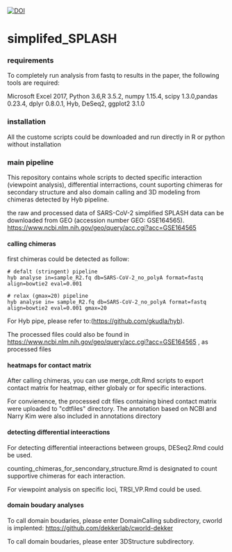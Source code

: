 [![DOI](https://zenodo.org/badge/332160841.svg)](https://zenodo.org/badge/latestdoi/332160841)

# simplifed_SPLASH

### requirements 

To completely run analysis from fastq to results in the paper, the following tools are required:

Microsoft Excel 2017, Python 3.6,R 3.5.2,  numpy 1.15.4, scipy 1.3.0,pandas 0.23.4, dplyr 0.8.0.1, Hyb, DeSeq2, ggplot2 3.1.0

### installation 
All the custome scripts could be downloaded and run directly in R or python without installation

### main pipeline
This repository contains whole scripts to dected specific interaction (viewpoint analysis), differential interractions, count suporting chimeras for secondary structure and also domain calling and 3D modeling from chimeras detected by Hyb pipeline.

the raw and processed data of SARS-CoV-2 simplified SPLASH data can be downloaded from GEO (accession number GEO: GSE164565). https://www.ncbi.nlm.nih.gov/geo/query/acc.cgi?acc=GSE164565

#### calling chimeras
first chimeras could be detected as follow:

```{bash}
# defalt (stringent) pipeline
hyb analyse in=sample_R2.fq db=SARS-CoV-2_no_polyA format=fastq align=bowtie2 eval=0.001

# relax (gmax=20) pipeline
hyb analyse in= sample_R2.fq db=SARS-CoV-2_no_polyA format=fastq align=bowtie2 eval=0.001 gmax=20

```
For Hyb pipe, please refer to:(https://github.com/gkudla/hyb).

The processed files could also be found in https://www.ncbi.nlm.nih.gov/geo/query/acc.cgi?acc=GSE164565 , as processed files

#### heatmaps for contact matrix
After calling chimeras, you can use merge_cdt.Rmd scripts to export contact matrix for heatmap, either globaly or for specific interactions.

For convienence, the processed cdt files containing bined contact matrix were uploaded to "cdtfiles" directory.
The annotation based on NCBI and Narry Kim were also included in annotations directory

#### detecting differential inteeractions
For detecting differential inteeractions between groups, DESeq2.Rmd could be used.

counting_chimeras_for_sencondary_structure.Rmd is designated to count supportive chimeras for each interaction.

For viewpoint analysis on specific loci, TRSl_VP.Rmd could be used. 

#### domain boudary analyses
To call domain boudaries, please enter DomainCalling subdirectory, cworld is implented: https://github.com/dekkerlab/cworld-dekker

To call domain boudaries, please enter 3DStructure subdirectory.
